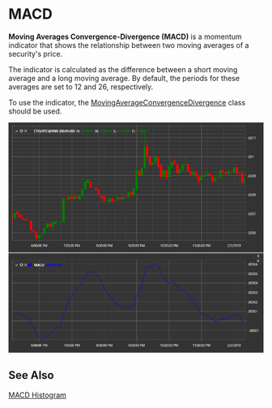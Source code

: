 # MACD

**Moving Averages Convergence-Divergence (MACD)** is a momentum indicator that shows the relationship between two moving averages of a security's price.

The indicator is calculated as the difference between a short moving average and a long moving average. By default, the periods for these averages are set to 12 and 26, respectively.

To use the indicator, the [MovingAverageConvergenceDivergence](xref:StockSharp.Algo.Indicators.MovingAverageConvergenceDivergence) class should be used.

![IndicatorMovingAverageConvergenceDivergence](../images/IndicatorMovingAverageConvergenceDivergence.png)

## See Also

[MACD Histogram](IndicatorMovingAverageConvergenceDivergenceHistogram.md)
